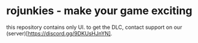 # rojunkies - make your game exciting
this repository contains only UI.
to get the DLC, contact support on our (server)[https://discord.gg/9DKUsHJnYN].
